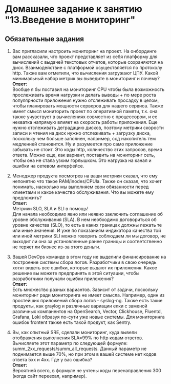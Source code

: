 # Домашнее задание к занятию "13.Введение в мониторинг"

## Обязательные задания

1. Вас пригласили настроить мониторинг на проект. На онбординге вам рассказали, что проект представляет из себя 
платформу для вычислений с выдачей текстовых отчетов, которые сохраняются на диск. Взаимодействие с платформой 
осуществляется по протоколу http. Также вам отметили, что вычисления загружают ЦПУ. Какой минимальный набор метрик вы
выведите в мониторинг и почему?  
**Ответ:**  
Вообще я бы поставил на мониторинг CPU чтобы была возможность прослеживать время нагрузки и делать выводы + по мере роста популярности приложения нужно отслеживать просадку в целом, чтобы планировать мощности серверов для нашего сервиса.  Также имеет смысл мониторить проект по оперативной памяти, т.к. она также учувствует в вычислениях совместно с процессором, и ее нехватка напрямую влияет на скорость работы приложения. Еще нужно отслеживать деградацию дисков, поэтому метрики скорости записи и чтения на диск нужно отслеживать + загрузку диска, поскольку чем больше заполнен, например, ссд накопитель тем медленней становится. Ну и разумеется про само приложение забывать не стоит. Это коды http, количество этих запросов, время ответа. Можно еще, как вариант, поставить на мониторинг сеть, чтобы она не стала узким горлышком. Это нагрузка на канал и ошибки на сетевом интерфейсе.  

2. Менеджер продукта посмотрев на ваши метрики сказал, что ему непонятно что такое RAM/inodes/CPUla. Также он сказал, 
что хочет понимать, насколько мы выполняем свои обязанности перед клиентами и какое качество обслуживания. Что вы 
можете ему предложить?  
**Ответ:**  
Метрики SLO, SLA и SLI в помощь!  
Для начала необходимо явно или неявно заключить соглашение об уровне обслуживания (SLA). В нем необходимо договориться об уровне качества (SLO), то есть в каких границах должны лежать те или иные значения. И уже по показаниям индикатора качества той или иной метрики SLI можно говорить соблюдаем ли мы договор, не выходит ли она за установленные ранее границы и соответственно не теряет ли бизнес из-за этого деньги.  

3. Вашей DevOps команде в этом году не выделили финансирование на построение системы сбора логов. Разработчики в свою 
очередь хотят видеть все ошибки, которые выдают их приложения. Какое решение вы можете предпринять в этой ситуации, 
чтобы разработчики получали ошибки приложения?  
**Ответ:**  
Есть множество разных вариантов. Зависит от задачи, поскольку мониторинг ради мониторинга не имеет смысла. Например, один из простейших приложений сбора логов - syslog-ng. Также есть такие продукты, как graylog и различные вариации елки с заменой различных компанентов на OpenSearch, Vector, Clickhouse, Fluentd, Grafana, Loki образуя по-сути уже новые системы. Для мониторинга ошибок frontent также есть такой продукт, как Sentry.  

4. Вы, как опытный SRE, сделали мониторинг, куда вывели отображения выполнения SLA=99% по http кодам ответов. 
Вычисляете этот параметр по следующей формуле: summ_2xx_requests/summ_all_requests. Данный параметр не поднимается выше 
70%, но при этом в вашей системе нет кодов ответа 5xx и 4xx. Где у вас ошибка?  
**Ответ:**  
Вероятней всего, в формуле не учтены коды перенаправления 300 (когда сайт переехал, например).
